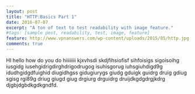 ```yaml
---
layout: post
title: "HTTP:Basics Part 1"
date: 2016-07-07
excerpt: "A ton of text to test readability with image feature."
#tags: [sample post, readability, test, image, feature]
feature: http://www.vpnanswers.com/wp-content/uploads/2015/05/http.jpg
comments: true
---
```

HI hello how do you do  hiiiiiiii kjxvhsdi skdjfihsiofisf sihfoisigs sigoisoihg iusgidg iusehgidrigdirghdrigodrugog isuhisgorug iuhsgiuhdigd9g idudhgidgdfuighid diugidhgss gidugiurygs giudg gduigk guidrg druig gdiug sgisg rgi89g driug giugd giug drgiurg drguidrg druijdkgdgdrgjkdrg djgbjdgbdkgdkgndfd.

